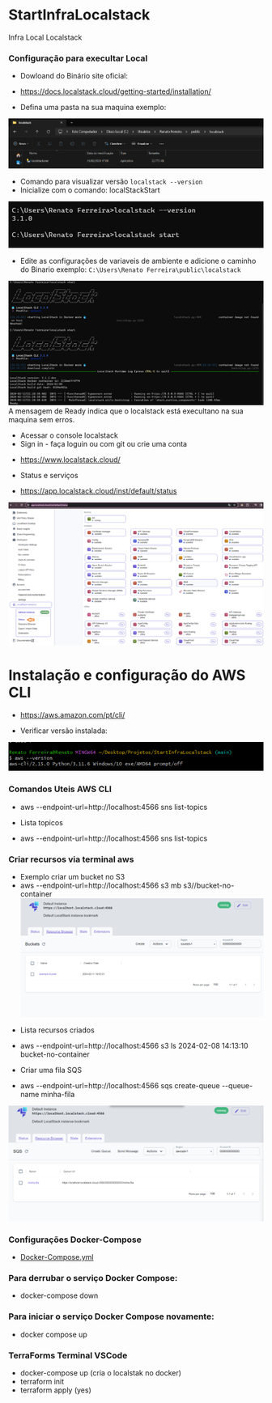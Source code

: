 # StartInfraLocalstack
Infra Local Localstack

### Configuração para execultar Local
* Dowloand do Binário site oficial: 
- https://docs.localstack.cloud/getting-started/installation/

* Defina uma pasta na sua maquina exemplo:

![alt text](image-1.png)

* Comando para visualizar versão `localstack --version`
* Inicialize com o comando: localStackStart 

![alt text](image-2.png)

* Edite  as configurações de variaveis de ambiente e adicione o caminho do Binario exemplo: `C:\Users\Renato Ferreira\public\localstack`

![alt text](image.png)
A mensagem de Ready indica que o localstack está execultano na sua maquina sem erros.

* Acessar o console localstack 
* Sign in - faça loguin ou com git ou crie uma conta
- https://www.localstack.cloud/ 

* Status e serviços
- https://app.localstack.cloud/inst/default/status

![alt text](image-4.png)

# Instalação e configuração do AWS CLI
- https://aws.amazon.com/pt/cli/

* Verificar versão instalada:

![alt text](image-5.png)

### Comandos Uteis AWS CLI
- aws --endpoint-url=http://localhost:4566 sns list-topics

* Lista topicos
- aws --endpoint-url=http://localhost:4566 sns list-topics

### Criar recursos via terminal aws

- Exemplo criar um bucket no S3
- aws --endpoint-url=http://localhost:4566 s3 mb s3//bucket-no-container
![alt text](image-7.png)

* Lista recursos criados
- aws --endpoint-url=http://localhost:4566 s3 ls
2024-02-08 14:13:10 bucket-no-container

* Criar uma fila SQS
- aws --endpoint-url=http://localhost:4566 sqs create-queue --queue-name minha-fila

![alt text](image-6.png)

### Configurações Docker-Compose
- [Docker-Compose.yml](https://github.com/localstack/localstack/blob/master/docker-compose.yml)

### Para derrubar o serviço Docker Compose:
- docker-compose down

### Para iniciar o serviço Docker Compose novamente:
- docker compose up

### TerraForms Terminal VSCode
- docker-compose up (cria o localstak no docker)
- terraform init
- terraform apply (yes)